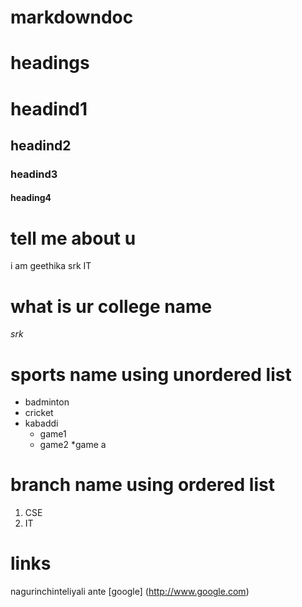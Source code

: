 # markdowndoc
# headings
# headind1
## headind2
### headind3
#### heading4
# tell me about u
i am geethika srk
IT
# what is ur college name
*srk*
# sports name using unordered list
* badminton
* cricket
* kabaddi
    * game1
    * game2
         *game a
 # branch name using ordered list
 1. CSE
 2. IT
 # links 
 nagurinchinteliyali ante [google]
 (http://www.google.com)
